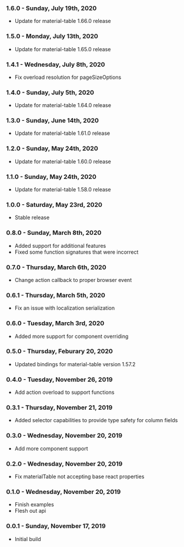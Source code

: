### 1.6.0 - Sunday, July 19th, 2020
* Update for material-table 1.66.0 release

### 1.5.0 - Monday, July 13th, 2020
* Update for material-table 1.65.0 release

### 1.4.1 - Wednesday, July 8th, 2020
* Fix overload resolution for pageSizeOptions

### 1.4.0 - Sunday, July 5th, 2020
* Update for material-table 1.64.0 release

### 1.3.0 - Sunday, June 14th, 2020
* Update for material-table 1.61.0 release

### 1.2.0 - Sunday, May 24th, 2020
* Update for material-table 1.60.0 release

### 1.1.0 - Sunday, May 24th, 2020
* Update for material-table 1.58.0 release

### 1.0.0 - Saturday, May 23rd, 2020
* Stable release

### 0.8.0 - Sunday, March 8th, 2020
* Added support for additional features
* Fixed some function signatures that were incorrect

### 0.7.0 - Thursday, March 6th, 2020
* Change action callback to proper browser event

### 0.6.1 - Thursday, March 5th, 2020
* Fix an issue with localization serialization

### 0.6.0 - Tuesday, March 3rd, 2020
* Added more support for component overriding

### 0.5.0 - Thursday, Feburary 20, 2020
* Updated bindings for material-table version 1.57.2

### 0.4.0 - Tuesday, November 26, 2019
* Add action overload to support functions

### 0.3.1 - Thursday, November 21, 2019
* Added selector capabilities to provide type safety for column fields

### 0.3.0 - Wednesday, November 20, 2019
* Add more component support

### 0.2.0 - Wednesday, November 20, 2019
* Fix materialTable not accepting base react properties

### 0.1.0 - Wednesday, November 20, 2019
* Finish examples
* Flesh out api

### 0.0.1 - Sunday, November 17, 2019
* Initial build
